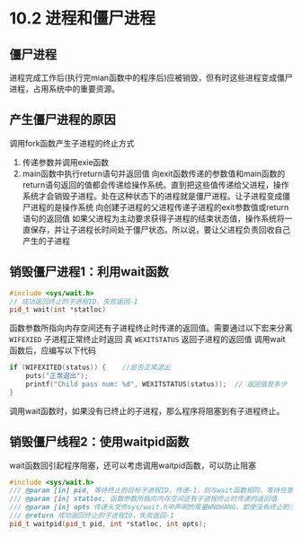 # 10.2 进程和僵尸进程
## 僵尸进程
进程完成工作后(执行完mian函数中的程序后)应被销毁，但有时这些进程变成僵尸进程，占用系统中的重要资源。
## 产生僵尸进程的原因
调用fork函数产生子进程的终止方式
1. 传递参数并调用exie函数
2. main函数中执行return语句并返回值
向exit函数传递的参数值和main函数的return语句返回的值都会传递给操作系统。直到把这些值传递给父进程，操作系统才会销毁子进程。处在这种状态下的进程就是僵尸进程。让子进程变成僵尸进程的是操作系统
向创建子进程的父进程传递子进程的exit参数值或return语句的返回值
如果父进程为主动要求获得子进程的结束状态值，操作系统将一直保存，并让子进程长时间处于僵尸状态。所以说，要让父进程负责回收自己产生的子进程
## 销毁僵尸进程1：利用wait函数
```C++
#include <sys/wait.h>
// 成功返回终止的子进程ID，失败返回-1
pid_t wait(int *statloc)
```
函数参数所指向内存空间还有子进程终止时传递的返回值。需要通过以下宏来分离
`WIFEXIED` 子进程正常终止时返回 真
`WEXITSTATUS` 返回子进程的返回值
调用wait函数后，应编写以下代码
```C++
if (WIFEXITED(status)) {    //是否正常退出
    puts("正常退出");
    printf("Child pass num: %d", WEXITSTATUS(status));  // 返回值是多少
}
```
调用wait函数时，如果没有已终止的子进程，那么程序将阻塞到有子进程终止。
## 销毁僵尸线程2：使用waitpid函数
wait函数回引起程序阻塞，还可以考虑调用waitpid函数，可以防止阻塞
```C++
#include <sys/wait.h>
/// @param [in] pid, 等待终止的目标子进程ID，传递-1，则与wait函数相同，等待任意子进程终止
/// @param [in] statloc, 函数参数所指向内存空间还有子进程终止时传递的返回值
/// @param [in] opts 传递头文件sys/wait.h中声明的常量WNOHANG，即使没有终止的子进程也不会进入阻塞状态，而是返回0并退出函数
/// @return 成功返回终止的子进程ID，失败返回-1
pid_t waitpid(pid_t pid, int *statloc, int opts);
```